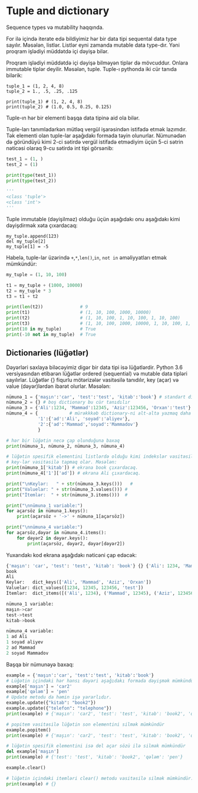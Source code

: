 # Tuple and dictionary

Sequence types və mutability haqqında.

For ilə içində iterate edə bildiyimiz hər bir data tipi sequental data type sayılır. Məsələn, listlər. Listlər eyni zamanda mutable data type-dır. Yəni proqram işlədiyi müddətdə içi dəyişə bilər.

Proqram işlədiyi müddətdə içi dəyişə bilməyən tiplər də mövcuddur. Onlara immutable tiplər deyilir. Məsələn, tuple. Tuple-ı pythonda iki cür tanıda bilərik:

```
tuple_1 = (1, 2, 4, 8)
tuple_2 = 1., .5, .25, .125

print(tuple_1) # (1, 2, 4, 8)
print(tuple_2) # (1.0, 0.5, 0.25, 0.125)
```

Tuple-ın hər bir elementi başqa data tipinə aid ola bilər.

Tuple-ları tanımladarkən mütləq vergül işarəsindən istifadə etmək lazımdır. Tək elementi olan tuple-lar aşağıdakı formada təyin olunurlar. Nümunədən də göründüyü kimi 2-ci sətirdə vergül istifadə etmədiyim üçün 5-ci sətrin nəticəsi olaraq 9-cu sətirdə int tipi görsənib:

```python
test_1 = (1, )
test_2 = (1)

print(type(test_1))
print(type(test_2))

'''
<class 'tuple'>
<class 'int'>
'''
```

Tuple immutable (dəyişilməz) olduğu üçün aşağıdakı onu aşağıdakı kimi dəyişdirmək xəta çıxardacaq:

```
my_tuple.append(123)
del my_tuple[2]
my_tuple[1] = -5
```

Habelə, tuple-lar üzərində `+`,`*`,`len()`,`in`, `not in` əməliyyatları etmək mümkündür:

```python
my_tuple = (1, 10, 100)

t1 = my_tuple + (1000, 10000)
t2 = my_tuple * 3
t3 = t1 + t2

print(len(t2))              # 9
print(t1)                   # (1, 10, 100, 1000, 10000)
print(t2)                   # (1, 10, 100, 1, 10, 100, 1, 10, 100)
print(t3)                   # (1, 10, 100, 1000, 10000, 1, 10, 100, 1, 10, 100, 1, 10, 100)
print(10 in my_tuple)       # True
print(-10 not in my_tuple)  # True
```

## Dictionaries (lüğətlər)

Dəyərləri saxlaya biləcəyimiz digər bir data tipi isə lüğətlərdir. Python 3.6 versiyasından etibarən lüğətlər ordered (sequential) və mutable data tipləri sayılırlar. Lüğətlər {} fiqurlu mötərizələr vasitəsilə tanıdılır, key (açar) və value (dəyər)lərdən ibarət olurlar. Məsələn:

```python
nümunə_1 = {'maşın':'car', 'test':'test', 'kitab':'book'} # standart dictionary tanıtımı
nümunə_2 = {} # boş dictionary bu cür tanıdılır
nümunə_3 = {'Ali':1234, 'Mammad':12345, 'Aziz':123456, 'Orxan':'test'} # dictionary içində bir neçə fərqli data tipi ola bilər
nümunə_4 = {            # mürəkkkəb dictionary-ni alt-alta yazmaq daha rahatdır.
            '1':{'ad':'Ali', 'soyad':'aliyev'},
            '2':{'ad':'Mammad','soyad':'Mammadov'}
            }

# hər bir lüğətin necə çap olunduğuna baxaq
print(nümunə_1, nümunə_2, nümunə_3, nümunə_4)

# lüğətin spesifik elementini listlərdə olduğu kimi indekslər vasitəsilə olmasa da,
# key-lər vasitəsilə tapmaq olar. Məsələn:
print(nümunə_1['kitab']) # ekrana book çıxardacaq.
print(nümunə_4['1']['ad']) # ekrana Ali çıxardacaq.

print("\nKeylər:   " + str(nümunə_3.keys()))   #  
print("Valuelar: " + str(nümunə_3.values())) # 
print("İtemlər:  " + str(nümunə_3.items()))  #

print("\nnümunə_1 variable:")
for açarsöz in nümunə_1.keys():
    print(açarsöz + '->' + nümunə_1[açarsöz])

print("\nnümunə_4 variable:")
for açarsöz,dəyər in nümunə_4.items():
    for dəyər2 in dəyər.keys():
        print(açarsöz, dəyər2, dəyər[dəyər2])
```

Yuxarıdakı kod ekrana aşağıdakı nəticəni çap edəcək:

```python
{'maşın': 'car', 'test': 'test', 'kitab': 'book'} {} {'Ali': 1234, 'Mammad': 12345, 'Aziz': 123456, 'Orxan': 'test'} {'1': {'ad': 'Ali', 'soyad': 'aliyev'}, '2': {'ad': 'Mammad', 'soyad': 'Mammadov'}}
book
Ali
Keylər:   dict_keys(['Ali', 'Mammad', 'Aziz', 'Orxan'])
Valuelar: dict_values([1234, 12345, 123456, 'test'])
İtemlər:  dict_items([('Ali', 1234), ('Mammad', 12345), ('Aziz', 123456), ('Orxan', 'test')])

nümunə_1 variable:
maşın->car
test->test
kitab->book

nümunə_4 variable:
1 ad Ali
1 soyad aliyev
2 ad Mammad
2 soyad Mammadov
```

Başqa bir nümunəyə baxaq:

```python
example = {'maşın':'car', 'test':'test', 'kitab':'book'}
# Lüğətin içindəki hər hansı dəyəri aşağıdakı formada dəyişmək mümkündür.
example['maşın'] = 'car2'
example['qələm'] = 'pen'
# Update metodu da həmin işə yararlıdır.
example.update({"kitab": "book2"})
example.update({"telefon": "telephone"})
print(example) # {'maşın': 'car2', 'test': 'test', 'kitab': 'book2', 'qələm': 'pen', 'telefon': 'telephone'}

# popitem vasitəsilə lüğətin son elementini silmək mümkündür
example.popitem()
print(example) # {'maşın': 'car2', 'test': 'test', 'kitab': 'book2', 'qələm': 'pen'}

# lüğətin spesifik elementini isə del açar sözü ilə silmək mümkündür
del example['maşın']
print(example) # {'test': 'test', 'kitab': 'book2', 'qələm': 'pen'}

example.clear()

# lüğətin içindəki itemləri clear() metodu vasitəsilə silmək mümkündür:
print(example) # {}
```







